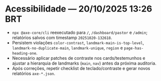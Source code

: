 ﻿# Acessibilidade — 20/10/2025 13:26 BRT
- `npx @axe-core/cli` reexecutado para `/`, `/dashboard/pastor` e `/admin`; relatórios salvos com timestamp `20251020-132618`.
- Persistem violações `color-contrast`, `landmark-main-is-top-level`, `landmark-no-duplicate-main`, `landmark-unique`, `region` e `page-has-heading-one`.
- Necessário aplicar patches de contraste nos cards/testemunhos e ajustar a hierarquia de landmarks (`main`, `nav`) antes da próxima auditoria.
- Após correções, repetir checklist de teclado/contraste e gerar novos relatórios `axe-*.json`.
